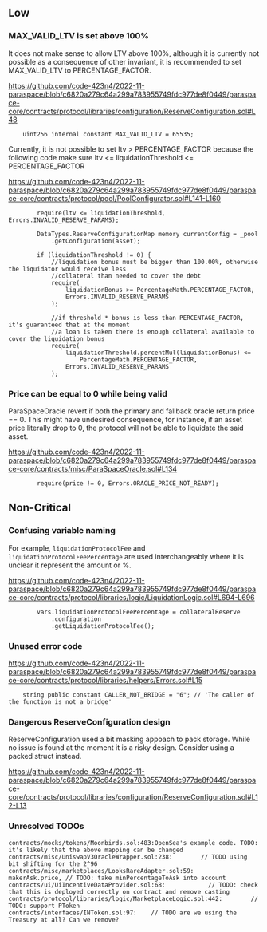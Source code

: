 ## Low

### MAX_VALID_LTV is set above 100%

It does not make sense to allow LTV above 100%, although it is currently not possible as a consequence of other invariant, it is recommended to set MAX_VALID_LTV to PERCENTAGE_FACTOR.

https://github.com/code-423n4/2022-11-paraspace/blob/c6820a279c64a299a783955749fdc977de8f0449/paraspace-core/contracts/protocol/libraries/configuration/ReserveConfiguration.sol#L48

```solidity
    uint256 internal constant MAX_VALID_LTV = 65535;
```

Currently, it is not possible to set ltv > PERCENTAGE_FACTOR because the following code make sure ltv <= liquidationThreshold <= PERCENTAGE_FACTOR

https://github.com/code-423n4/2022-11-paraspace/blob/c6820a279c64a299a783955749fdc977de8f0449/paraspace-core/contracts/protocol/pool/PoolConfigurator.sol#L141-L160

```solidity
        require(ltv <= liquidationThreshold, Errors.INVALID_RESERVE_PARAMS);

        DataTypes.ReserveConfigurationMap memory currentConfig = _pool
            .getConfiguration(asset);

        if (liquidationThreshold != 0) {
            //liquidation bonus must be bigger than 100.00%, otherwise the liquidator would receive less
            //collateral than needed to cover the debt
            require(
                liquidationBonus >= PercentageMath.PERCENTAGE_FACTOR,
                Errors.INVALID_RESERVE_PARAMS
            );

            //if threshold * bonus is less than PERCENTAGE_FACTOR, it's guaranteed that at the moment
            //a loan is taken there is enough collateral available to cover the liquidation bonus
            require(
                liquidationThreshold.percentMul(liquidationBonus) <=
                    PercentageMath.PERCENTAGE_FACTOR,
                Errors.INVALID_RESERVE_PARAMS
            );
```

### Price can be equal to 0 while being valid

ParaSpaceOracle revert if both the primary and fallback oracle return price == 0. This might have undesired consequence, for instance, if an asset price literally drop to 0, the protocol will not be able to liquidate the said asset.

https://github.com/code-423n4/2022-11-paraspace/blob/c6820a279c64a299a783955749fdc977de8f0449/paraspace-core/contracts/misc/ParaSpaceOracle.sol#L134

```solidity
        require(price != 0, Errors.ORACLE_PRICE_NOT_READY);
```


## Non-Critical

### Confusing variable naming

For example, `liquidationProtocolFee` and `liquidationProtocolFeePercentage` are used interchangeably where it is unclear it represent the amount or %. 

https://github.com/code-423n4/2022-11-paraspace/blob/c6820a279c64a299a783955749fdc977de8f0449/paraspace-core/contracts/protocol/libraries/logic/LiquidationLogic.sol#L694-L696

```solidity
        vars.liquidationProtocolFeePercentage = collateralReserve
            .configuration
            .getLiquidationProtocolFee();
```

### Unused error code 

https://github.com/code-423n4/2022-11-paraspace/blob/c6820a279c64a299a783955749fdc977de8f0449/paraspace-core/contracts/protocol/libraries/helpers/Errors.sol#L15

```solidity
    string public constant CALLER_NOT_BRIDGE = "6"; // 'The caller of the function is not a bridge'
```

### Dangerous ReserveConfiguration design

ReserveConfiguration used a bit masking appoach to pack storage. While no issue is found at the moment it is a risky design. Consider using a packed struct instead.

https://github.com/code-423n4/2022-11-paraspace/blob/c6820a279c64a299a783955749fdc977de8f0449/paraspace-core/contracts/protocol/libraries/configuration/ReserveConfiguration.sol#L12-L13

### Unresolved TODOs

```
contracts/mocks/tokens/Moonbirds.sol:483:OpenSea's example code. TODO: it's likely that the above mapping can be changed
contracts/misc/UniswapV3OracleWrapper.sol:238:        // TODO using bit shifting for the 2^96
contracts/misc/marketplaces/LooksRareAdapter.sol:59:            makerAsk.price, // TODO: take minPercentageToAsk into account
contracts/ui/UiIncentiveDataProvider.sol:68:            // TODO: check that this is deployed correctly on contract and remove casting
contracts/protocol/libraries/logic/MarketplaceLogic.sol:442:        // TODO: support PToken
contracts/interfaces/INToken.sol:97:    // TODO are we using the Treasury at all? Can we remove?
```